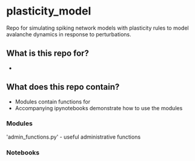 # plasticity_model
Repo for simulating spiking network models with plasticity rules to model avalanche dynamics in response to perturbations. 


## What is this repo for?
* 

## What does this repo contain?
* Modules contain functions for 
* Accompanying ipynotebooks demonstrate how to use the modules

### Modules
'admin_functions.py' - useful administrative functions 


### Notebooks
